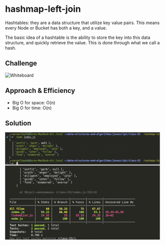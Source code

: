 # hashmap-left-join

Hashtables: they are a data structure that utilize key value pairs. This means every Node or Bucket has both a key, and a value.

The basic idea of a hashtable is the ability to store the key into this data structure, and quickly retrieve the value. This is done through what we call a hash.

## Challenge

![Whiteboard](./assets)

## Approach & Efficiency

- Big O for space: O(n)
- Big O for time: O(n)

## Solution

![result](./assets/result33.png)
![result](./assets/test33.png)
